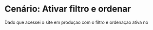 # Cenário: Ativar filtro e ordenar
Dado que acessei o site em produçao com o filtro e ordenaçao ativa no <template>
Quando identifico os seletores na página
E clico em "menor preco"
E clico em "Categorias todas" para abrir as opçoes
Então devo confirmar que sua interface está de acordo com o solicitado


Arquivo templates

- pasta screenshot - referente a arquivo filtro_prod.feature  
- pasta screenshot2 - referente a arquivo stag_filtroeordem_ativo.feature  
 
